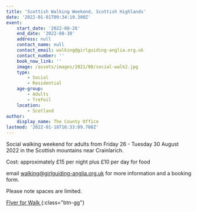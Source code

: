 ```yaml
---
title: 'Scottish Walking Weekend, Scottish Highlands'
date: '2022-01-01T09:34:19.300Z'
event:
    start_date: '2022-08-26'
    end_date: '2022-08-30'
    address: null
    contact_name: null
    contact_email: walking@girlguiding-anglia.org.uk
    contact_number: ''
    book_now_link: ''
    image: /assets/images/2021/08/social-walk2.jpg
    type:
        - Social
        - Residential
    age-group:
        - Adults
        - Trefoil
    location:
        - Scotland
author:
    display_name: The County Office
lastmod: '2022-01-18T16:33:09.708Z'
---
```


Social walking weekend for adults from Friday 26 - Tuesday 30 August 2022 in the Scottish mountains near Crainlarich.

Cost: approximately £15 per night plus £10 per day for food

email <walking@girlguiding-anglia.org.uk> for more information and a booking form.

Please note spaces are limited.

[Flyer for Walk <i class="fa fa-download"></i>](/assets/docs/2022/social-walking-scotland-august-2022.docx){:class="btn-gg"}
